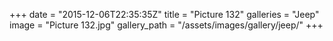 +++
date = "2015-12-06T22:35:35Z"
title = "Picture 132"
galleries = "Jeep"
image = "Picture 132.jpg"
gallery_path = "/assets/images/gallery/jeep/"
+++

